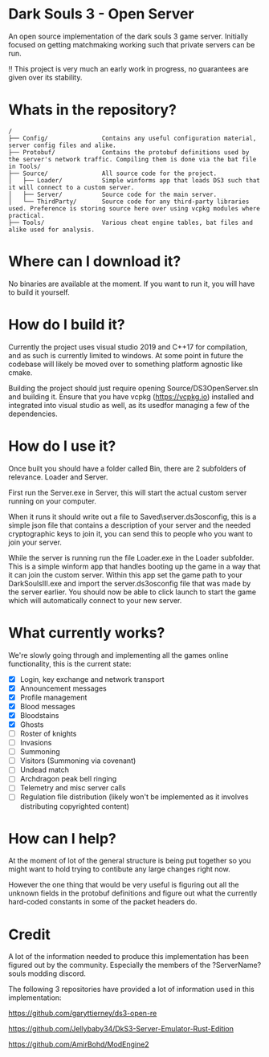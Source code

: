 # Dark Souls 3 - Open Server
An open source implementation of the dark souls 3 game server. Initially focused on getting matchmaking working such that private servers can be run.

:bangbang: This project is very much an early work in progress, no guarantees are given over its stability.

# Whats in the repository?
```
/
├── Config/               Contains any useful configuration material, server config files and alike.
├── Protobuf/             Contains the protobuf definitions used by the server's network traffic. Compiling them is done via the bat file in Tools/
├── Source/               All source code for the project.
│   ├── Loader/           Simple winforms app that loads DS3 such that it will connect to a custom server.
│   ├── Server/           Source code for the main server.
│   └── ThirdParty/       Source code for any third-party libraries used. Preference is storing source here over using vcpkg modules where practical.
├── Tools/                Various cheat engine tables, bat files and alike used for analysis.
```

# Where can I download it?
No binaries are available at the moment. If you want to run it, you will have to build it yourself.

# How do I build it?
Currently the project uses visual studio 2019 and C++17 for compilation, and as such is currently limited to windows. At some point in future the codebase will likely
be moved over to something platform agnostic like cmake.

Building the project should just require opening Source/DS3OpenServer.sln and building it. Ensure that you have vcpkg (https://vcpkg.io) installed and integrated into 
visual studio as well, as its usedfor managing a few of the dependencies.

# How do I use it?
Once built you should have a folder called Bin, there are 2 subfolders of relevance. Loader and Server. 

First run the Server.exe in Server, this will start the actual custom server running on your computer. 

When it runs it should write out a file to Saved\server.ds3osconfig, this is a simple json file that contains a description of your server and the needed cryptographic keys
to join it, you can send this to people who you want to join your server.

While the server is running run the file Loader.exe in the Loader subfolder. This is a simple winform app that handles booting up the game in a way that it can 
join the custom server. Within this app set the game path to your DarkSoulsIII.exe and import the server.ds3osconfig file that was made by the server earlier. You should
now be able to click launch to start the game which will automatically connect to your new server.

# What currently works?
We're slowly going through and implementing all the games online functionality, this is the current state:

- [x] Login, key exchange and network transport
- [x] Announcement messages
- [x] Profile management
- [x] Blood messages
- [x] Bloodstains
- [x] Ghosts
- [ ] Roster of knights
- [ ] Invasions
- [ ] Summoning
- [ ] Visitors (Summoning via covenant)
- [ ] Undead match
- [ ] Archdragon peak bell ringing
- [ ] Telemetry and misc server calls
- [ ] Regulation file distribution (likely won't be implemented as it involves distributing copyrighted content)

# How can I help?
At the moment of lot of the general structure is being put together so you might want to hold trying to contibute any large changes right now.

However the one thing that would be very useful is figuring out all the unknown fields in the protobuf definitions and figure out what the currently hard-coded 
constants in some of the packet headers do.

# Credit
A lot of the information needed to produce this implementation has been figured out by the community. 
Especially the members of the ?ServerName? souls modding discord.

The following 3 repositories have provided a lot of information used in this implementation:

https://github.com/garyttierney/ds3-open-re

https://github.com/Jellybaby34/DkS3-Server-Emulator-Rust-Edition

https://github.com/AmirBohd/ModEngine2
